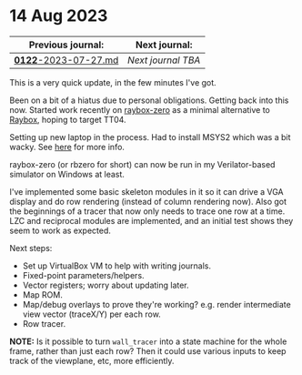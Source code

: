 # 14 Aug 2023

| Previous journal: | Next journal: |
|-|-|
| [**0122**-2023-07-27.md](./0122-2023-07-27.md) | *Next journal TBA* |

This is a very quick update, in the few minutes I've got.

Been on a bit of a hiatus due to personal obligations. Getting back into this now. Started work recently on [raybox-zero] as a minimal alternative to [Raybox][], hoping to target TT04.

Setting up new laptop in the process. Had to install MSYS2 which was a bit wacky. See [here](https://github.com/algofoogle/raybox-zero#running-verilator-simulation-on-windows) for more info.

raybox-zero (or rbzero for short) can now be run in my Verilator-based simulator on Windows at least.

I've implemented some basic skeleton modules in it so it can drive a VGA display and do row rendering (instead of column rendering now). Also got the beginnings of a tracer that now only needs to trace one row at a time. LZC and reciprocal modules are implemented, and an initial test shows they seem to work as expected.

Next steps:
*   Set up VirtualBox VM to help with writing journals.
*   Fixed-point parameters/helpers.
*   Vector registers; worry about updating later.
*   Map ROM.
*   Map/debug overlays to prove they're working? e.g. render intermediate view vector (traceX/Y) per each row.
*   Row tracer.

**NOTE:** Is it possible to turn `wall_tracer` into a state machine for the whole frame, rather than just each row?
Then it could use various inputs to keep track of the viewplane, etc, more efficiently.

[raybox-zero]: https://github.com/algofoogle/raybox-zero
[Raybox]: https://github.com/algofoogle/raybox
